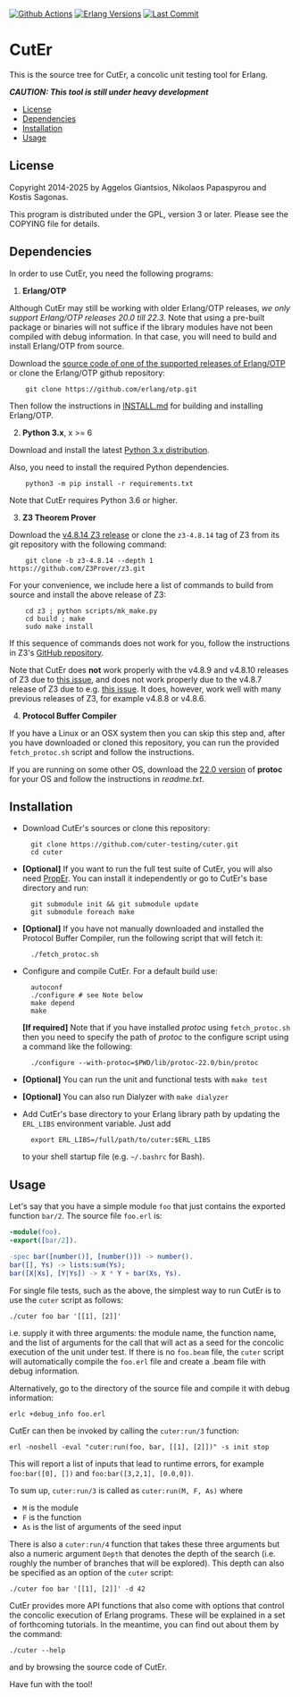 [![Github Actions][github badge]][github]
[![Erlang Versions][erlang versions badge]][erlang]
[![Last Commit][commit badge]][commit]

CutEr
=====

This is the source tree for CutEr, a concolic unit testing tool for Erlang.

***CAUTION: This tool is still under heavy development***

* [License](#license)
* [Dependencies](#dependencies)
* [Installation](#installation)
* [Usage](#usage)

License
-------

Copyright 2014-2025 by Aggelos Giantsios, Nikolaos Papaspyrou and Kostis Sagonas.

This program is distributed under the GPL, version 3 or later. Please see the COPYING file for details.

Dependencies
------------

In order to use CutEr, you need the following programs:

1. **Erlang/OTP**

  Although CutEr may still be working with older Erlang/OTP releases,
  *we only support Erlang/OTP releases 20.0 till 22.3.*
  Note that using a pre-built package or binaries will not suffice if
  the library modules have not been compiled with debug information.
  In that case, you will need to build and install Erlang/OTP from source.

  Download the [source code of one of the supported releases of
  Erlang/OTP](http://www.erlang.org/download.html) or clone the
  Erlang/OTP github repository:

        git clone https://github.com/erlang/otp.git

  Then follow the instructions in
  [INSTALL.md](https://github.com/erlang/otp/blob/maint/HOWTO/INSTALL.md)
  for building and installing Erlang/OTP.

2. **Python 3.x**, x >= 6

  Download and install the latest [Python 3.x distribution](http://www.python.org).

  Also, you need to install the required Python dependencies.

        python3 -m pip install -r requirements.txt

  Note that CutEr requires Python 3.6 or higher.

3. **Z3 Theorem Prover**

  Download the [v4.8.14 Z3 release](https://github.com/Z3Prover/z3/releases/tag/z3-4.8.14)
  or clone the `z3-4.8.14` tag of Z3 from its git repository with the following command:

        git clone -b z3-4.8.14 --depth 1 https://github.com/Z3Prover/z3.git

  For your convenience, we include here a list of commands to build from source and install the above release of Z3:

        cd z3 ; python scripts/mk_make.py
        cd build ; make
        sudo make install

  If this sequence of commands does not work for you, follow the instructions in Z3's [GitHub repository](https://github.com/Z3Prover/z3/).

  Note that CutEr does **not** work properly with the v4.8.9 and v4.8.10 releases of Z3 due to [this issue](https://github.com/Z3Prover/z3/issues/5181), and does not work properly due to the v4.8.7 release of Z3 due to e.g. [this issue](https://github.com/Z3Prover/z3/issues/3051). It does, however, work well with many previous releases of Z3, for example v4.8.8 or v4.8.6.

4. **Protocol Buffer Compiler**

  If you have a Linux or an OSX system then you can skip this step and, after you have downloaded or cloned this repository, you can run the provided `fetch_protoc.sh` script and follow the instructions.

  If you are running on some other OS, download the [22.0 version](https://github.com/google/protobuf/releases/tag/v22.0) of **protoc** for your OS
  and follow the instructions in *readme.txt*.

Installation
------------

* Download CutEr's sources or clone this repository:

        git clone https://github.com/cuter-testing/cuter.git
        cd cuter

* **[Optional]** If you want to run the full test suite of CutEr, you will also need [PropEr](https://github.com/proper-testing/proper). You can install it independently or go to CutEr's base directory and run:

        git submodule init && git submodule update
        git submodule foreach make

* **[Optional]** If you have not manually downloaded and installed the Protocol Buffer Compiler, run the following script that will fetch it:

        ./fetch_protoc.sh

* Configure and compile CutEr. For a default build use:

        autoconf
        ./configure	# see Note below
        make depend
        make

   **[If required]** Note that if you have installed *protoc* using `fetch_protoc.sh`
   then you need to specify the path of *protoc* to the configure script using a
   command like the following:

        ./configure --with-protoc=$PWD/lib/protoc-22.0/bin/protoc

* **[Optional]** You can run the unit and functional tests with `make test`

* **[Optional]** You can also run Dialyzer with `make dialyzer`

* Add CutEr's base directory to your Erlang library path by updating the `ERL_LIBS` environment variable. Just add

        export ERL_LIBS=/full/path/to/cuter:$ERL_LIBS

  to your shell startup file (e.g. `~/.bashrc` for Bash).

Usage
-----

Let's say that you have a simple module `foo` that just contains
the exported function `bar/2`. The source file `foo.erl` is:

```erlang
-module(foo).
-export([bar/2]).

-spec bar([number()], [number()]) -> number().
bar([], Ys) -> lists:sum(Ys);
bar([X|Xs], [Y|Ys]) -> X * Y + bar(Xs, Ys).
```

For single file tests, such as the above, the simplest way to run CutEr
is to use the `cuter` script as follows:

    ./cuter foo bar '[[1], [2]]'

i.e. supply it with three arguments: the module name, the function name,
and the list of arguments for the call that will act as a seed for the
concolic execution of the unit under test.  If there is no `foo.beam`
file, the `cuter` script will automatically compile the `foo.erl` file
and create a .beam file with debug information.

Alternatively, go to the directory of the source file and compile it
with debug information:

    erlc +debug_info foo.erl

CutEr can then be invoked by calling the `cuter:run/3` function:

    erl -noshell -eval "cuter:run(foo, bar, [[1], [2]])" -s init stop

This will report a list of inputs that lead to runtime errors, for
example `foo:bar([0], [])` and `foo:bar([3,2,1], [0.0,0])`.

To sum up, `cuter:run/3` is called as `cuter:run(M, F, As)` where

* `M` is the module
* `F` is the function
* `As` is the list of arguments of the seed input

There is also a `cuter:run/4` function that takes these three arguments
but also a numeric argument `Depth` that denotes the depth of the search
(i.e. roughly the number of branches that will be explored).  This depth
can also be specified as an option of the `cuter` script:

    ./cuter foo bar '[[1], [2]]' -d 42

CutEr provides more API functions that also come with options that
control the concolic execution of Erlang programs. These will be
explained in a set of forthcoming tutorials. In the meantime, you can
find out about them by the command:

    ./cuter --help

and by browsing the source code of CutEr.

Have fun with the tool!


<!-- Badges (alphabetically) -->
[commit badge]: https://img.shields.io/github/last-commit/cuter-testing/cuter.svg?style=flat-square
[erlang versions badge]: https://img.shields.io/badge/erlang-20.0%20to%2022.3-blue.svg?style=flat-square
[github badge]: https://github.com/cuter-testing/cuter/workflows/CI/badge.svg

<!-- Links (alphabetically) -->
[commit]: https://github.com/cuter-testing/cuter/commit/HEAD
[erlang]: http://www.erlang.org
[github]: https://github.com/cuter-testing/cuter/actions
